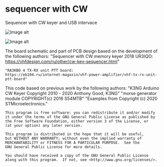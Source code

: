 # sequencer with CW
Sequencer with CW keyer and USB intervace


![Image alt](images/seq1.png "Sequencer assembled board")

![Image alt](images/seq2.png "Sequencer assembled board")

The board schematic and part of PCB design based on the development of the following authors:
	"Sequencer with CW memory keyer 2018 UR3IQO:
	https://vhfdesign.com/ru/other/cw-key-sequencer.html"

	"RA3KBO 4 TX-RX unit PTT board:
	https://eb104.ru/internet-magazin/vhf-power-amplifier/vhf-tx-rx-unit-ptt-board"


This code based on previous work by the following authors:
	"K3NG Arduino CW Keyer Copyright 2010 - 2020 Anthony Good, K3NG"
	"morse generator module COPYRIGHT(c) 2016 S54MTB"
	"Examples from Copyright (c) 2020 STMicroelectronics."


    This program is free software: you can redistribute it and/or modify
    it under the terms of the GNU General Public License as published by
    the Free Software Foundation, either version 3 of the License, or
    (at your option) any later version.

    This program is distributed in the hope that it will be useful,
    but WITHOUT ANY WARRANTY; without even the implied warranty of
    MERCHANTABILITY or FITNESS FOR A PARTICULAR PURPOSE.  See the
    GNU General Public License for more details.

    You should have received a copy of the GNU General Public License 
    along with this program.  If not, see <http://www.gnu.org/licenses/>.
